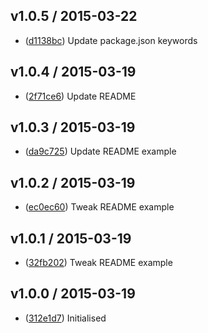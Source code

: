 ## v1.0.5 / 2015-03-22

 * ([d1138bc](https://github.com/tanem/backbone.namedconstructor/commit/d1138bca9df5eba2b379d540072937699cca337f)) Update package.json keywords

## v1.0.4 / 2015-03-19

 * ([2f71ce6](https://github.com/tanem/backbone.namedconstructor/commit/2f71ce600bf5f55efff5ce87787e2c70f92c7b06)) Update README

## v1.0.3 / 2015-03-19

 * ([da9c725](https://github.com/tanem/backbone.namedconstructor/commit/da9c7258f7e3ae3b5d1938b129db1fbe17d0edc6)) Update README example

## v1.0.2 / 2015-03-19

 * ([ec0ec60](https://github.com/tanem/backbone.namedconstructor/commit/ec0ec605636d40bc4b33fd2a3e53ebe4899d9b57)) Tweak README example

## v1.0.1 / 2015-03-19

 * ([32fb202](https://github.com/tanem/backbone.namedconstructor/commit/32fb202064c193fb310bd4d41f763c05913f451a)) Tweak README example

## v1.0.0 / 2015-03-19

 * ([312e1d7](https://github.com/tanem/backbone.namedconstructor/commit/312e1d75a4f6bd7552c405def89dcd67210076af)) Initialised
